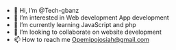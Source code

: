 - 👋 Hi, I’m @Tech-gbanz
- 👀 I’m interested in Web development App development 
- 🌱 I’m currently learning JavaScript and php 
- 💞️ I’m looking to collaborate on website development 
- 📫 How to reach me Opemipojosiah@gmail.com

<!---
Tech-gbanz/Tech-gbanz is a ✨ special ✨ repository because its `README.md` (this file) appears on your GitHub profile.
You can click the Preview link to take a look at your changes.
--->
